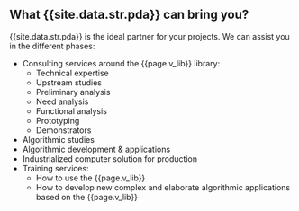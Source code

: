 

What {{site.data.str.pda}} can bring you?
-----------------------------------------

{{site.data.str.pda}} is the ideal partner for your projects. We can assist you in the different phases:
* Consulting services around the {{page.v_lib}} library:
	* Technical expertise
	* Upstream studies
	* Preliminary analysis
	* Need analysis
	* Functional analysis
	* Prototyping
	* Demonstrators
* Algorithmic studies
* Algorithmic development & applications
* Industrialized computer solution for production
* Training services:
	* How to use the {{page.v_lib}}
	* How to develop new complex and elaborate algorithmic applications based on the {{page.v_lib}}
